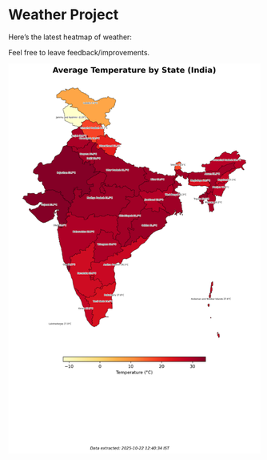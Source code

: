 # Weather Project

Here’s the latest heatmap of weather:

Feel free to leave feedback/improvements.

![India Heatmap](docs/assets/india_heatmap.png?v=F8836C)

